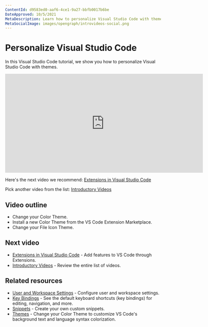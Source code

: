 ```yaml
---
ContentId: d9583ed0-aaf6-4ce1-9a27-bbfb0017b6be
DateApproved: 10/5/2021
MetaDescription: Learn how to personalize Visual Studio Code with themes.
MetaSocialImage: images/opengraph/introvideos-social.png
---
```

# Personalize Visual Studio Code

In this Visual Studio Code tutorial, we show you how to personalize Visual Studio Code with themes.

<iframe src="https://www.youtube-nocookie.com/embed/HOShAQzOy4Q" width="640" height="320" allowFullScreen="true" frameBorder="0" title="Personalize Visual Studio Code"></iframe>

Here's the next video we recommend: [Extensions in Visual Studio Code](/docs/introvideos/extend.md)

Pick another video from the list: [Introductory Videos](/docs/getstarted/introvideos.md)

## Video outline

* Change your Color Theme.
* Install a new Color Theme from the VS Code Extension Marketplace.
* Change your File Icon Theme.

## Next video

* [Extensions in Visual Studio Code](/docs/introvideos/extend.md) - Add features to VS Code through Extensions.
* [Introductory Videos](/docs/getstarted/introvideos.md) - Review the entire list of videos.

## Related resources

* [User and Workspace Settings](/docs/configure/settings.md) - Configure user and workspace settings.
* [Key Bindings](/docs/configure/keybindings.md) - See the default keyboard shortcuts (key bindings) for editing, navigation, and more.
* [Snippets](/docs/editing/userdefinedsnippets.md) - Create your own custom snippets.
* [Themes](/docs/configure/themes.md) - Change your Color Theme to customize VS Code's background text and language syntax colorization.
